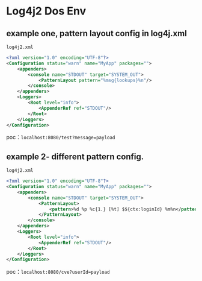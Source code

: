 # Log4j2 Dos Env


## example one, pattern layout config in log4j.xml

`log4j2.xml`
```xml
<?xml version="1.0" encoding="UTF-8"?>
<Configuration status="warn" name="MyApp" packages="">
    <appenders>
        <console name="STDOUT" target="SYSTEM_OUT">
            <PatternLayout pattern="%msg{lookups}%n"/>
        </console>
    </appenders>
    <Loggers>
        <Root level="info">
            <AppenderRef ref="STDOUT"/>
        </Root>
    </Loggers>
</Configuration>
```

poc：`localhost:8080/test?message=payload`

##  example 2- different pattern config.

`log4j2.xml`
```xml
<?xml version="1.0" encoding="UTF-8"?>
<Configuration status="warn" name="MyApp" packages="">
    <appenders>
        <console name="STDOUT" target="SYSTEM_OUT">
            <PatternLayout>
                <pattern>%d %p %c{1.} [%t] $${ctx:loginId} %m%n</pattern>
            </PatternLayout>
        </console>
    </appenders>
    <Loggers>
        <Root level="info">
            <AppenderRef ref="STDOUT"/>
        </Root>
    </Loggers>
</Configuration>
```

poc：`localhost:8080/cve?userId=payload`
